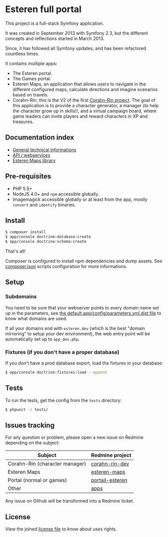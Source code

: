 Esteren full portal
========================

This project is a full-stack Symfony application.

It was created in September 2013 with Symfony 2.3, but the different concepts and reflections started in March 2013.

Since, it has followed all Symfony updates, and has been refactored countless times.

It contains multiple apps:

* The Esteren portal.
* The Games portal.
* Esteren Maps, an application that allows users to navigate in the different configured maps, calculate directions and
 imagine scenarios based on travels.
* Corahn-Rin, this is the V2 of the first [Corahn-Rin project](https://github.com/Esteren/CorahnRinV1). The goal of this
 application is to provide a character generator, a manager (to help the character grow up in skills!), and a virtual
 campaign board, where game leaders can invite players and reward characters in XP and treasures.

## Documentation index

* [General technical informations](docs/technical.md)
* [API / webservices](docs/api.md)
* [Esteren Maps library](docs/maps.md)

## Pre-requisites

* PHP 5.5+
* NodeJS 4.0+ and `npm` accessible globally.
* Imagemagick accessible globally or at least from the app, mostly `convert` and `identify` binaries.

## Install

```bash
$ composer install
$ app/console doctrine:database:create
$ app/console doctrine:schema:create
```

That's all!

Composer is configured to install npm dependencies and dump assets. See [composer.json](composer.json) scripts
 configuration for more informations.

## Setup

### Subdomains

You need to be sure that your webserver points to every domain name set up in the parameters,
 see [the default app/config/parameters.yml.dist file](app/config/parameters.yml) to know what domains are used.

If all your domains end with `esteren.dev` (which is the best "domain mirroring" to setup your dev environment), the
 web entry point will be automatically set up to `app_dev.php`.

### Fixtures (if you don't have a proper database)

If you don't have a prod database export, load the fixtures in your database:

```bash
$ app/console doctrine:fixtures:load --append
```

## Tests

To run the tests, get the config from the `tests` directory:

```bash
$ phpunit -c tests/
```

## Issues tracking

For any question or problem, please open a new issue on Redmine depending on the subject:

| Subject                        | Redmine project
| ------------------------------ | ---------------
| Corahn-Rin (character manager) | [corahn-rin-dev](http://redmine.pierstoval.com/projects/corahn-rin-dev/issues)
| Esteren Maps                   | [esteren-maps](http://redmine.pierstoval.com/projects/esteren-maps/issues)
| Portal (normal or games)       | [portail-esteren](http://redmine.pierstoval.com/projects/portail-esteren/issues)
| Other                          | [apps](http://redmine.pierstoval.com/projects/apps/issues)

Any issue on Github will be transformed into a Redmine ticket.

## License

View the joined [license file](LICENSE) to know about uses rights.
